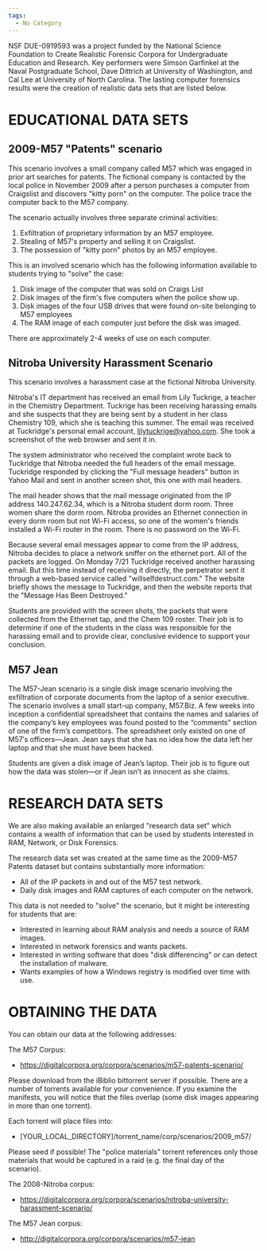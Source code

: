 ```yaml
---
tags:
  - No Category
---
```

NSF DUE-0919593 was a project funded by the National Science Foundation
to Create Realistic Forensic Corpora for Undergraduate Education and
Research. Key performers were Simson Garfinkel at the Naval Postgraduate
School, Dave Dittrich at University of Washington, and Cal Lee at
University of North Carolina. The lasting computer forensics results
were the creation of realistic data sets that are listed below.

# EDUCATIONAL DATA SETS

## 2009-M57 "Patents" scenario

This scenario involves a small company called M57 which was engaged in
prior art searches for patents. The fictional company is contacted by
the local police in November 2009 after a person purchases a computer
from Craigslist and discovers "kitty porn" on the computer. The police
trace the computer back to the M57 company.

The scenario actually involves three separate criminal activities:

1.  Exfiltration of proprietary information by an M57 employee.
2.  Stealing of M57's property and selling it on Craigslist.
3.  The possession of "kitty porn" photos by an M57 employee.

This is an involved scenario which has the following information
available to students trying to "solve" the case:

1.  Disk image of the computer that was sold on Craigs List
2.  Disk images of the firm's five computers when the police show up.
3.  Disk images of the four USB drives that were found on-site belonging
    to M57 employees
4.  The RAM image of each computer just before the disk was imaged.

There are approximately 2-4 weeks of use on each computer.

## Nitroba University Harassment Scenario

This scenario involves a harassment case at the fictional Nitroba
University.

Nitroba's IT department has received an email from Lily Tuckrige, a
teacher in the Chemistry Department. Tuckrige has been receiving
harassing emails and she suspects that they are being sent by a student
in her class Chemistry 109, which she is teaching this summer. The email
was received at Tuckridge's personal email account,
lilytuckrige@yahoo.com. She took a screenshot of the web browser and
sent it in.

The system administrator who received the complaint wrote back to
Tuckridge that Nitroba needed the full headers of the email message.
Tuckridge responded by clicking the "Full message headers" button in
Yahoo Mail and sent in another screen shot, this one with mail headers.

The mail header shows that the mail message originated from the IP
address 140.247.62.34, which is a Nitroba student dorm room. Three women
share the dorm room. Nitroba provides an Ethernet connection in every
dorm room but not Wi-Fi access, so one of the women's friends installed
a Wi-Fi router in the room. There is no password on the Wi-Fi.

Because several email messages appear to come from the IP address,
Nitroba decides to place a network sniffer on the ethernet port. All of
the packets are logged. On Monday 7/21 Tuckridge received another
harassing email. But this time instead of receiving it directly, the
perpetrator sent it through a web-based service called
"willselfdestruct.com." The website briefly shows the message to
Tuckridge, and then the website reports that the "Message Has Been
Destroyed."

Students are provided with the screen shots, the packets that were
collected from the Ethernet tap, and the Chem 109 roster. Their job is
to determine if one of the students in the class was responsible for the
harassing email and to provide clear, conclusive evidence to support
your conclusion.

## M57 Jean

The M57-Jean scenario is a single disk image scenario involving the
exfiltration of corporate documents from the laptop of a senior
executive. The scenario involves a small start-up company, M57.Biz. A
few weeks into inception a confidential spreadsheet that contains the
names and salaries of the company’s key employees was found posted to
the “comments” section of one of the firm’s competitors. The spreadsheet
only existed on one of M57′s officers—Jean. Jean says that she has no
idea how the data left her laptop and that she must have been hacked.

Students are given a disk image of Jean’s laptop. Their job is to figure
out how the data was stolen—or if Jean isn’t as innocent as she claims.

# RESEARCH DATA SETS

We are also making available an enlarged "research data set" which
contains a wealth of information that can be used by students interested
in RAM, Network, or Disk Forensics.

The research data set was created at the same time as the 2009-M57
Patents dataset but contains substantially more information:

- All of the IP packets in and out of the M57 test network.
- Daily disk images and RAM captures of each computer on the network.

This data is not needed to "solve" the scenario, but it might be
interesting for students that are:

- Interested in learning about RAM analysis and needs a source of RAM
  images.
- Interested in network forensics and wants packets.
- Interested in writing software that does "disk differencing" or can
  detect the installation of malware.
- Wants examples of how a Windows registry is modified over time with
  use.

# OBTAINING THE DATA

You can obtain our data at the following addresses:

The M57 Corpus:

- <https://digitalcorpora.org/corpora/scenarios/m57-patents-scenario/>

Please download from the iBiblio bittorrent server if possible. There
are a number of torrents available for your convenience. If you examine
the manifests, you will notice that the files overlap (some disk images
appearing in more than one torrent).

Each torrent will place files into:

- \[YOUR_LOCAL_DIRECTORY\]/torrent_name/corp/scenarios/2009_m57/

Please seed if possible! The "police materials" torrent references only
those materials that would be captured in a raid (e.g. the final day of
the scenario).

The 2008-Nitroba corpus:

- <https://digitalcorpora.org/corpora/scenarios/nitroba-university-harassment-scenario/>

The M57 Jean corpus:

- <http://digitalcorpora.org/corpora/scenarios/m57-jean>

